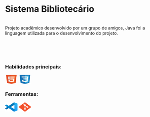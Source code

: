 <h1 align="left">Sistema Bibliotecário</h1>

<img align="right" width="200px" src="">

</br>
Projeto acadêmico desenvolvido por um grupo de amigos, Java foi a linguagem utilizada para o desenvolvimento do projeto.
</br>


</br>
</br>
</br>
</br>
  
  
<div style="display: inline_block">
  
  <h3 align="left">Habilidades principais:</h3>
  <img align="center" alt="Sistema-Java" height="30" width="40" src="https://raw.githubusercontent.com/devicons/devicon/master/icons/html5/html5-original.svg">
  <img align="center" alt="Sistema-MySQL" height="30" width="40" src="https://raw.githubusercontent.com/devicons/devicon/master/icons/css3/css3-original.svg">
  

  
  <h3 align="left">Ferramentas:</h3>
  <img align="center" alt="Netebeans logo" height="30" width="40" src="https://raw.githubusercontent.com/devicons/devicon/master/icons/vscode/vscode-original.svg">
  <img align="center" alt="Sistema-Git" height="30" width="40" src="https://raw.githubusercontent.com/devicons/devicon/master/icons/git/git-original.svg">
 
</div>


##
  
  
